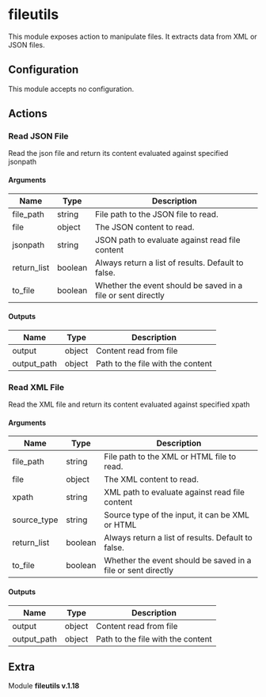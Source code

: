# fileutils



This module exposes action to manipulate files. It extracts data from XML or JSON files.

## Configuration



This module accepts no configuration.







## Actions

### Read JSON File

Read the json file and return its content evaluated against specified jsonpath



#### Arguments

| Name      |  Type   |  Description  |
| --------- | ------- | --------------------------- |
| file_path | string | File path to the JSON file to read. |
| file | object | The JSON content to read. |
| jsonpath | string | JSON path to evaluate against read file content |
| return_list | boolean | Always return a list of results. Default to false. |
| to_file | boolean | Whether the event should be saved in a file or sent directly |






#### Outputs
| Name      |  Type   |  Description  |
| --------- | ------- | --------------------------- |
| output | object | Content read from file |
| output_path | object | Path to the file with the content |







### Read XML File

Read the XML file and return its content evaluated against specified xpath



#### Arguments

| Name      |  Type   |  Description  |
| --------- | ------- | --------------------------- |
| file_path | string | File path to the XML or HTML file to read. |
| file | object | The XML content to read. |
| xpath | string | XML path to evaluate against read file content |
| source_type | string | Source type of the input, it can be XML or HTML |
| return_list | boolean | Always return a list of results. Default to false. |
| to_file | boolean | Whether the event should be saved in a file or sent directly |






#### Outputs
| Name      |  Type   |  Description  |
| --------- | ------- | --------------------------- |
| output | object | Content read from file |
| output_path | object | Path to the file with the content |












## Extra

Module **fileutils v.1.18**